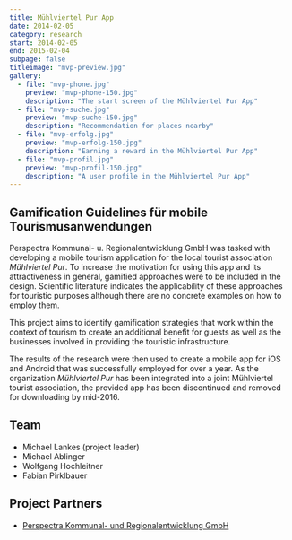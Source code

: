 ```yaml
---
title: Mühlviertel Pur App
date: 2014-02-05
category: research
start: 2014-02-05
end: 2015-02-04
subpage: false
titleimage: "mvp-preview.jpg"
gallery:
  - file: "mvp-phone.jpg"
    preview: "mvp-phone-150.jpg"
    description: "The start screen of the Mühlviertel Pur App"
  - file: "mvp-suche.jpg"
    preview: "mvp-suche-150.jpg"
    description: "Recommendation for places nearby"
  - file: "mvp-erfolg.jpg"
    preview: "mvp-erfolg-150.jpg"
    description: "Earning a reward in the Mühlviertel Pur App"
  - file: "mvp-profil.jpg"
    preview: "mvp-profil-150.jpg"
    description: "A user profile in the Mühlviertel Pur App"
---
```


## Gamification Guidelines für mobile Tourismusanwendungen

Perspectra Kommunal- u. Regionalentwicklung GmbH was tasked with developing a mobile tourism application for the local tourist association *Mühlviertel Pur*. To increase the motivation for using this app and its attractiveness in general, gamified approaches were to be included in the design. Scientific literature indicates the applicability of these approaches for touristic purposes although there are no concrete examples on how to employ them.

This project aims to identify gamification strategies that work within the context of tourism to create an additional benefit for guests as well as the businesses involved in providing the touristic infrastructure.

The results of the research were then used to create a mobile app for iOS and Android that was successfully employed for over a year. As the organization *Mühlviertel Pur* has been integrated into a joint Mühlviertel tourist association, the provided app has been discontinued and removed for downloading by mid-2016.

## Team

* Michael Lankes (project leader)
* Michael Ablinger
* Wolfgang Hochleitner
* Fabian Pirklbauer

## Project Partners

* [Perspectra Kommunal- und Regionalentwicklung GmbH](http://www.perspectra.at/)